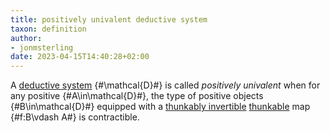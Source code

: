 ```yaml
---
title: positively univalent deductive system
taxon: definition
author:
- jonmsterling
date: 2023-04-15T14:40:28+02:00
---
```


A [deductive system](jms-0048) {#\mathcal{D}#} is called *positively univalent* when for any positive {#A\in\mathcal{D}#}, the type of positive objects {#B\in\mathcal{D}#} equipped with a [thunkably invertible](jms-004R) [thunkable](jms-004A) map {#f:B\vdash A#} is contractible.
